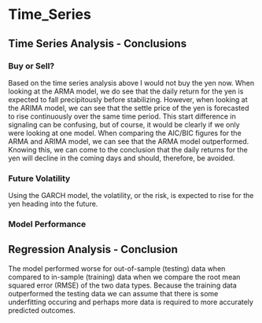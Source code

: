 # Time_Series

## Time Series Analysis - Conclusions

### Buy or Sell?

Based on the time series analysis above I would not buy the yen now. When looking at the ARMA model, we do see that the daily return for the yen is expected to fall precipitously before stabilizing. However, when looking at the ARIMA model, we can see that the settle price of the yen is forecasted to rise continuously over the same time period. This start difference in signaling can be confusing, but of course, it would be clearly if we only were looking at one model. When comparing the AIC/BIC figures for the ARMA and ARIMA model, we can see that the ARMA model outperformed. Knowing this, we can come to the conclusion that the daily returns for the yen will decline in the coming days and should, therefore, be avoided.

### Future Volatility

Using the GARCH model, the volatility, or the risk, is expected to rise for the yen heading into the future.

### Model Performance



## Regression Analysis - Conclusion

The model performed worse for out-of-sample (testing) data when compared to in-sample (training) data when we compare the root mean squared error (RMSE) of the two data types. Because the training data outperformed the testing data we can assume that there is some underfitting occuring and perhaps more data is required to more accurately predicted outcomes.